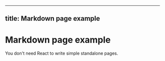 <!--
  ~ Copyright (c) 2023-2024 Datalayer, Inc.
  ~
  ~ BSD 3-Clause License
-->

---
title: Markdown page example
---

# Markdown page example

You don't need React to write simple standalone pages.
